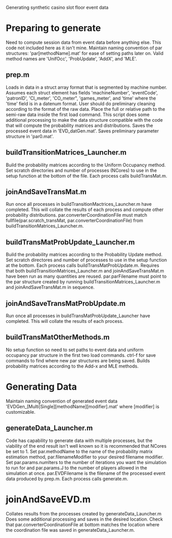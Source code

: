 Generating synthetic casino slot floor event data

# Preparing to generate
Need to compute session data from event data before anything else. This code not included here as it isn't mine. Maintain naming convention of par structures: 'par[methodName].mat' for ease of setting paths later on. Valid method names are 'UnifOcc', 'ProbUpdate', 'AddX', and 'MLE'.

## prep.m
Loads in data in a struct array format that is segmented by machine number. Assumes each struct element has fields 'machineNumber', 'eventCode', 'patronID', 'CI_meter', 'CO_meter", 'games_meter', and 'time' where the 'time' field is in a datenum format. User should do preliminary cleaning according to the format of the raw data. Place the full or relative path to the semi-raw data inside the first load command. This script does some additional processing to make the data structure compatible with the code that will compute the probability matrices and distributions. Saves the processed event data in 'EVD_datGen.mat'. Saves preliminary parameter structure in 'par0.mat'.

## buildTransitionMatrices_Launcher.m
Build the probability matrices according to the Uniform Occupancy method. Set scratch directories and number of processes (NCores) to use in the setup function at the bottom of the file. Each process calls buildTransMat.m.

## joinAndSaveTransMat.m
Run once all processes in buildTransitionMactrices_Launcher.m have completed. This will collate the results of each process and compute other probability distributions. par.converterCoordinationFile must match fullfile(par.scratch_transMat, par.converterCoordinationFile) from buildTransitionMatrices_Launcher.m.

## buildTransMatProbUpdate_Launcher.m
Build the probability matrices according to the Probability Update method. Set scratch directores and number of processes to use in the setup function at the bottom. Each process calls buildTransMatProbUpdate.m. Requires that both buildTransitionMatrices_Launcher.m and joinAndSaveTransMat.m have been run as many quantities are reused. par.parFilename must point to the par structure created by running buildTransitionMatrices_Launcher.m and joinAndSaveTransMat.m in sequence.

## joinAndSaveTransMatProbUpdate.m
Run once all processes in buildTransMatProbUpdate_Launcher have completed. This will collate the results of each process.

## buildTransMatOtherMethods.m
No setup function so need to set paths to event data and uniform occupancy par structure in the first two load commands. ctrl-f for save commands to find where new par structures are being saved. Builds probability matrices according to the Add-x and MLE methods.

# Generating Data
Maintain naming convention of generated event data 'EVDGen_[Multi|Single][methodName][modifier].mat' where [modifier] is customizable.

## generateData_Launcher.m
Code has capability to generate data with multiple processes, but the viability of the end result isn't well known so it is recommended that NCores be set to 1. Set par.methodName to the name of the probability matrix estimation method, par.filenameModifier to your desired filename modifier. Set par.params.numIters to the number of iterations you want the simulation to run for and par.params.J to the number of players allowed in the simulation at once. par.EVDFilename is the filename of the processed event data produced by prep.m. Each process calls generate.m.

# joinAndSaveEVD.m
Collates results from the processes created by generateData_Launcher.m Does some additional processing and saves in the desired location. Check that par.converterCoordinationFile at bottom matches the location where the coordination file was saved in generateData_Launcher.m.
